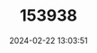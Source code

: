 ---
title: "153938"
category: "Procambarus machardyi"
draft: false
date: 2024-02-22 13:03:51
languages:
  English: ["Caddo Chimney Crayfish"]
---